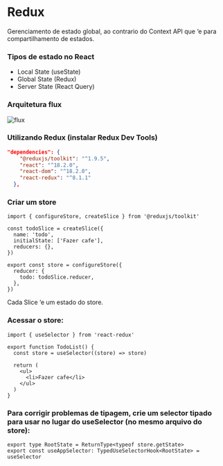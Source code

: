 # Redux

Gerenciamento de estado global, ao contrario do Context API que ‘e para compartilhamento de estados.

### Tipos de estado no React

- Local State (useState)
- Global State (Redux)
- Server State (React Query)

### Arquitetura flux

![flux](https://github.com/FischerRobson/react-redux-zustand/assets/61335036/aa205fd7-06eb-41e7-ac96-748a4f0d11ae)


### Utilizando Redux (instalar Redux Dev Tools)

```json
"dependencies": {
    "@reduxjs/toolkit": "^1.9.5",
    "react": "^18.2.0",
    "react-dom": "^18.2.0",
    "react-redux": "^8.1.1"
  },
```

### Criar um store

```tsx
import { configureStore, createSlice } from '@reduxjs/toolkit'

const todoSlice = createSlice({
  name: 'todo',
  initialState: ['Fazer cafe'],
  reducers: {},
})

export const store = configureStore({
  reducer: {
    todo: todoSlice.reducer,
  },
})
```

Cada Slice ‘e um estado do store.

### Acessar o store:

```tsx
import { useSelector } from 'react-redux'

export function TodoList() {
  const store = useSelector((store) => store)

  return (
    <ul>
      <li>Fazer cafe</li>
    </ul>
  )
}
```

### Para corrigir problemas de tipagem, crie um selector tipado para usar no lugar do useSelector (no mesmo arquivo do store):

```tsx
export type RootState = ReturnType<typeof store.getState>
export const useAppSelector: TypedUseSelectorHook<RootState> = useSelector
```
